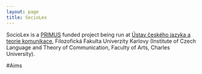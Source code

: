```yaml
---
layout: page
title: SocioLex
---
```


SocioLex is a [PRIMUS](https://cuni.cz/UKEN-558.html) funded project being run at [Ústav českého jazyka a teorie komunikace](https://ucjtk.ff.cuni.cz/), Filozofická Fakulta Univerzity Karlovy (Institute of Czech Language and Theory of Communication, Faculty of Arts, Charles University).

#Aims
